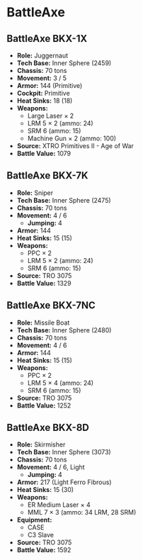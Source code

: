 # BattleAxe
## BattleAxe BKX-1X
- **Role:** Juggernaut
- **Tech Base:** Inner Sphere (2459)
- **Chassis:** 70 tons
- **Movement:** 3 / 5
- **Armor:** 144 (Primitive)
- **Cockpit:** Primitive
- **Heat Sinks:** 18 (18)
- **Weapons:**
  - Large Laser × 2
  - LRM 5 × 2 (ammo: 24)
  - SRM 6 (ammo: 15)
  - Machine Gun × 2 (ammo: 100)
- **Source:** XTRO Primitives II - Age of War
- **Battle Value:** 1079

## BattleAxe BKX-7K
- **Role:** Sniper
- **Tech Base:** Inner Sphere (2475)
- **Chassis:** 70 tons
- **Movement:** 4 / 6
  - **Jumping:** 4
- **Armor:** 144
- **Heat Sinks:** 15 (15)
- **Weapons:**
  - PPC × 2
  - LRM 5 × 2 (ammo: 24)
  - SRM 6 (ammo: 15)
- **Source:** TRO 3075
- **Battle Value:** 1329

## BattleAxe BKX-7NC
- **Role:** Missile Boat
- **Tech Base:** Inner Sphere (2480)
- **Chassis:** 70 tons
- **Movement:** 4 / 6
- **Armor:** 144
- **Heat Sinks:** 15 (15)
- **Weapons:**
  - PPC × 2
  - LRM 5 × 4 (ammo: 24)
  - SRM 6 (ammo: 15)
- **Source:** TRO 3075
- **Battle Value:** 1252

## BattleAxe BKX-8D
- **Role:** Skirmisher
- **Tech Base:** Inner Sphere (3073)
- **Chassis:** 70 tons
- **Movement:** 4 / 6, Light
  - **Jumping:** 4
- **Armor:** 217 (Light Ferro Fibrous)
- **Heat Sinks:** 15 (30)
- **Weapons:**
  - ER Medium Laser × 4
  - MML 7 × 3 (ammo: 34 LRM, 28 SRM)
- **Equipment:**
  - CASE
  - C3 Slave
- **Source:** TRO 3075
- **Battle Value:** 1592

